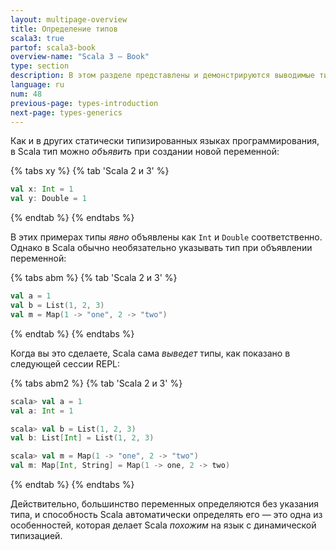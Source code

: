 ```yaml
---
layout: multipage-overview
title: Определение типов
scala3: true
partof: scala3-book
overview-name: "Scala 3 — Book"
type: section
description: В этом разделе представлены и демонстрируются выводимые типы в Scala 3.
language: ru
num: 48
previous-page: types-introduction
next-page: types-generics
---
```


Как и в других статически типизированных языках программирования,
в Scala тип можно _объявить_ при создании новой переменной:

{% tabs xy %}
{% tab 'Scala 2 и 3' %}

```scala
val x: Int = 1
val y: Double = 1
```

{% endtab %}
{% endtabs %}

В этих примерах типы _явно_ объявлены как `Int` и `Double` соответственно.
Однако в Scala обычно необязательно указывать тип при объявлении переменной:

{% tabs abm %}
{% tab 'Scala 2 и 3' %}

```scala
val a = 1
val b = List(1, 2, 3)
val m = Map(1 -> "one", 2 -> "two")
```

{% endtab %}
{% endtabs %}

Когда вы это сделаете, Scala сама _выведет_ типы, как показано в следующей сессии REPL:

{% tabs abm2 %}
{% tab 'Scala 2 и 3' %}

```scala
scala> val a = 1
val a: Int = 1

scala> val b = List(1, 2, 3)
val b: List[Int] = List(1, 2, 3)

scala> val m = Map(1 -> "one", 2 -> "two")
val m: Map[Int, String] = Map(1 -> one, 2 -> two)
```

{% endtab %}
{% endtabs %}

Действительно, большинство переменных определяются без указания типа,
и способность Scala автоматически определять его — это одна из особенностей,
которая делает Scala _похожим_ на язык с динамической типизацией.
